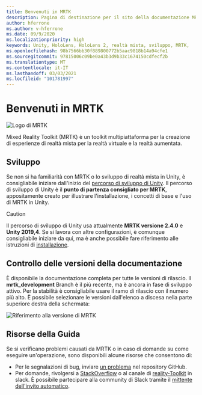 ```yaml
---
title: Benvenuti in MRTK
description: Pagina di destinazione per il sito della documentazione MRTK-Unity.
author: hferrone
ms.author: v-hferrone
ms.date: 09/9/2020
ms.localizationpriority: high
keywords: Unity, HoloLens, HoloLens 2, realtà mista, sviluppo, MRTK,
ms.openlocfilehash: 98b7566bb30f889800772b5aac9818b14a94cfe1
ms.sourcegitcommit: 97815006c09be0a43b3d9b33c1674150cdfecf2b
ms.translationtype: MT
ms.contentlocale: it-IT
ms.lasthandoff: 03/03/2021
ms.locfileid: "101781997"
---
```

# <a name="welcome-to-mrtk"></a>Benvenuti in MRTK

![Logo di MRTK](features/images/MRTK_Logo_Rev.png)

Mixed Reality Toolkit (MRTK) è un toolkit multipiattaforma per la creazione di esperienze di realtà mista per la realtà virtuale e la realtà aumentata.

## <a name="development"></a>Sviluppo

Se non si ha familiarità con MRTK o lo sviluppo di realtà mista in Unity, è consigliabile iniziare dall'inizio del [percorso di sviluppo di Unity](https://docs.microsoft.com/windows/mixed-reality/unity-development-overview?tabs=mrtk%2Chl2). Il percorso di sviluppo di Unity è il **punto di partenza consigliato per MRTK**, appositamente creato per illustrare l'installazione, i concetti di base e l'uso di MRTK in Unity.

> [!CAUTION]
> Il percorso di sviluppo di Unity usa attualmente **MRTK versione 2.4.0** e **Unity 2019,4**. Se si lavora con altre configurazioni, è comunque consigliabile iniziare da qui, ma è anche possibile fare riferimento alle istruzioni di [installazione](Installation.md).

## <a name="documentation-versioning"></a>Controllo delle versioni della documentazione

È disponibile la documentazione completa per tutte le versioni di rilascio. Il **mrtk_development** Branch è il più recente, ma è ancora in fase di sviluppo attivo. Per la stabilità è consigliabile usare il ramo di rilascio con il numero più alto. È possibile selezionare le versioni dall'elenco a discesa nella parte superiore destra della schermata:

![Riferimento alla versione di MRTK](features/images/MRTK-Doc-Versions.png)

## <a name="getting-help"></a>Risorse della Guida

Se si verificano problemi causati da MRTK o in caso di domande su come eseguire un'operazione, sono disponibili alcune risorse che consentono di:

* Per le segnalazioni di bug, inviare [un problema](https://github.com/microsoft/MixedRealityToolkit-Unity/issues/new/choose) nel repository GitHub.
* Per domande, rivolgersi a [StackOverflow](https://stackoverflow.com/questions/tagged/mrtk) o al canale di [reality-Toolkit](https://holodevelopers.slack.com/messages/C2H4HT858) in slack. È possibile partecipare alla community di Slack tramite il [mittente dell'invito automatico](https://holodevelopersslack.azurewebsites.net/).
